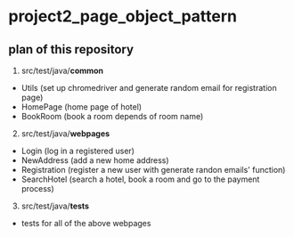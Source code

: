 # project2_page_object_pattern

## plan of this repository 

1. src/test/java/**common**

 * Utils (set up chromedriver and generate random email for registration page)
 * HomePage (home page of hotel)
 * BookRoom (book a room depends of room name)

2. src/test/java/**webpages**

* Login (log in a registered user)
* NewAddress (add a new home address) 
* Registration (register a new user with generate randon emails' function)
* SearchHotel (search a hotel, book a room and go to the payment process)

3. src/test/java/**tests**

* tests for all of the above webpages 
